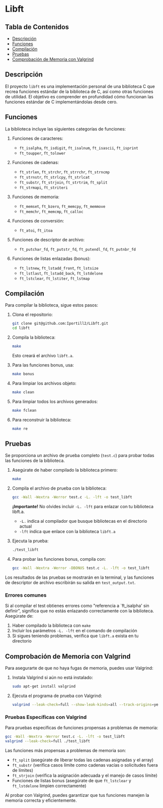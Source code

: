 # Libft

## Tabla de Contenidos
- [Descripción](#descripción)
- [Funciones](#funciones)
- [Compilación](#compilación)
- [Pruebas](#pruebas)
- [Comprobación de Memoria con Valgrind](#comprobación-de-memoria-con-valgrind)

## Descripción

El proyecto `libft` es una implementación personal de una biblioteca C que recrea funciones estándar de la biblioteca de C, así como otras funciones de utilidad. El objetivo es comprender en profundidad cómo funcionan las funciones estándar de C implementándolas desde cero.

## Funciones

La biblioteca incluye las siguientes categorías de funciones:

1. Funciones de caracteres:
   - `ft_isalpha`, `ft_isdigit`, `ft_isalnum`, `ft_isascii`, `ft_isprint`
   - `ft_toupper`, `ft_tolower`

2. Funciones de cadenas:
   - `ft_strlen`, `ft_strchr`, `ft_strrchr`, `ft_strncmp`
   - `ft_strnstr`, `ft_strlcpy`, `ft_strlcat`
   - `ft_substr`, `ft_strjoin`, `ft_strtrim`, `ft_split`
   - `ft_strmapi`, `ft_striteri`

3. Funciones de memoria:
   - `ft_memset`, `ft_bzero`, `ft_memcpy`, `ft_memmove`
   - `ft_memchr`, `ft_memcmp`, `ft_calloc`

4. Funciones de conversión:
   - `ft_atoi`, `ft_itoa`

5. Funciones de descriptor de archivo:
   - `ft_putchar_fd`, `ft_putstr_fd`, `ft_putendl_fd`, `ft_putnbr_fd`

6. Funciones de listas enlazadas (bonus):
   - `ft_lstnew`, `ft_lstadd_front`, `ft_lstsize`
   - `ft_lstlast`, `ft_lstadd_back`, `ft_lstdelone`
   - `ft_lstclear`, `ft_lstiter`, `ft_lstmap`

## Compilación

Para compilar la biblioteca, sigue estos pasos:

1. Clona el repositorio:
   ```bash
   git clone git@github.com:Iportill2/Libft.git
   cd libft
   ```

2. Compila la biblioteca:
   ```bash
   make
   ```
   Esto creará el archivo `libft.a`.

3. Para las funciones bonus, usa:
   ```bash
   make bonus
   ```

4. Para limpiar los archivos objeto:
   ```bash
   make clean
   ```

5. Para limpiar todos los archivos generados:
   ```bash
   make fclean
   ```

6. Para reconstruir la biblioteca:
   ```bash
   make re
   ```

## Pruebas

Se proporciona un archivo de prueba completo (`test.c`) para probar todas las funciones de la biblioteca.

1. Asegúrate de haber compilado la biblioteca primero:
   ```bash
   make
   ```

2. Compila el archivo de prueba con la biblioteca:
   ```bash
   gcc -Wall -Wextra -Werror test.c -L. -lft -o test_libft
   ```
   
   **¡Importante!** No olvides incluir `-L. -lft` para enlazar con tu biblioteca libft.a. 
   - `-L.` indica al compilador que busque bibliotecas en el directorio actual
   - `-lft` indica que enlace con la biblioteca `libft.a`

3. Ejecuta la prueba:
   ```bash
   ./test_libft
   ```

4. Para probar las funciones bonus, compila con:
   ```bash
   gcc -Wall -Wextra -Werror -DBONUS test.c -L. -lft -o test_libft
   ```

Los resultados de las pruebas se mostrarán en la terminal, y las funciones de descriptor de archivo escribirán su salida en `test_output.txt`.

### Errores comunes

Si al compilar el test obtienes errores como "referencia a `ft_isalpha' sin definir", significa que no estás enlazando correctamente con la biblioteca. Asegúrate de:

1. Haber compilado la biblioteca con `make`
2. Incluir los parámetros `-L. -lft` en el comando de compilación
3. Si sigues teniendo problemas, verifica que `libft.a` exista en tu directorio

## Comprobación de Memoria con Valgrind

Para asegurarte de que no haya fugas de memoria, puedes usar Valgrind:

1. Instala Valgrind si aún no está instalado:
   ```bash
   sudo apt-get install valgrind
   ```

2. Ejecuta el programa de prueba con Valgrind:
   ```bash
   valgrind --leak-check=full --show-leak-kinds=all --track-origins=yes ./test_libft
   ```

### Pruebas Específicas con Valgrind

Para pruebas específicas de funciones propensas a problemas de memoria:

```bash
gcc -Wall -Wextra -Werror test.c -L. -lft -o test_libft
valgrind --leak-check=full ./test_libft
```

Las funciones más propensas a problemas de memoria son:
- `ft_split` (asegúrate de liberar todas las cadenas asignadas y el array)
- `ft_substr` (verifica casos límite como cadenas vacías o solicitudes fuera de límites)
- `ft_strjoin` (verifica la asignación adecuada y el manejo de casos límite)
- Funciones de listas bonus (asegúrate de que `ft_lstclear` y `ft_lstdelone` limpien correctamente)

Al probar con Valgrind, puedes garantizar que tus funciones manejen la memoria correcta y eficientemente.